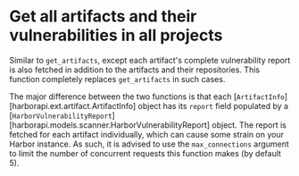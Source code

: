 # Get all artifacts and their vulnerabilities in all projects

Similar to `get_artifacts`, except each artifact's complete vulnerability report is also fetched in addition to the artifacts and their repositories. This function completely replaces `get_artifacts` in such cases.

The major difference between the two functions is that each [`ArtifactInfo`][harborapi.ext.artifact.ArtifactInfo] object has its `report` field populated by a [`HarborVulnerabilityReport`][harborapi.models.scanner.HarborVulnerabilityReport] object. The report is fetched for each artifact individually, which can cause some strain on your Harbor instance. As such, it is advised to use the `max_connections` argument to limit the number of concurrent requests this function makes (by default 5).
